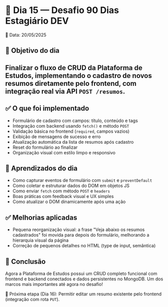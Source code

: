# 📒 Dia 15 — Desafio 90 Dias Estagiário DEV

📅 Data: 20/05/2025

## 🎯 Objetivo do dia
Finalizar o fluxo de CRUD da **Plataforma de Estudos**, implementando o **cadastro de novos resumos diretamente pelo frontend**, com integração real via API `POST /resumos`.
---

## ✅ O que foi implementado
- Formulário de cadastro com campos: título, conteúdo e tags
- Integração com backend usando `fetch()` e método `POST`
- Validação básica no frontend (`required`, campos vazios)
- Exibição de mensagens de sucesso e erro
- Atualização automática da lista de resumos após cadastro
- Reset do formulário ao finalizar
- Organização visual com estilo limpo e responsivo

## 🧠 Aprendizados do dia
- Como capturar eventos de formulário com `submit` e `preventDefault`
- Como coletar e estruturar dados do DOM em objetos JS
- Como enviar `fetch` com método `POST` e `headers`
- Boas práticas com feedback visual e UX simples
- Como atualizar o DOM dinamicamente após uma ação

## ✅ Melhorias aplicadas
- Pequena reorganização visual: a frase "Veja abaixo os resumos cadastrados" foi movida para depois do formulário, melhorando a hierarquia visual da página
- Correção de pequenos detalhes no HTML (type de input, semântica)

## 📌 Conclusão
Agora a Plataforma de Estudos possui um CRUD completo funcional com frontend e backend conectados e dados persistentes no MongoDB. Um dos marcos mais importantes até agora no desafio!

📅 Próxima etapa (Dia 16):
Permitir editar um resumo existente pelo frontend (integração com rota `PUT`).